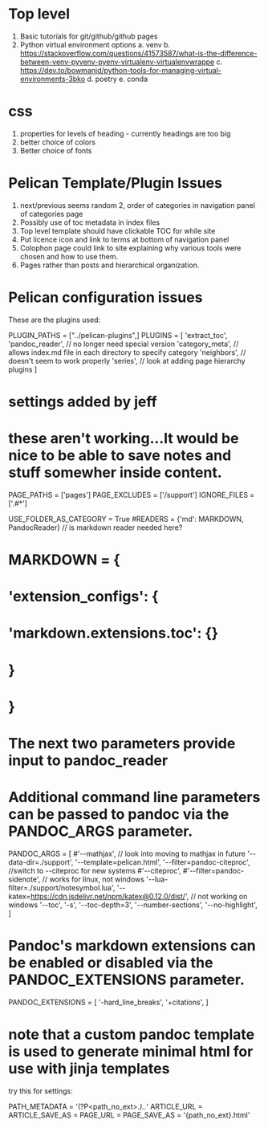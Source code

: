 # Top level

1. Basic tutorials for git/github/github pages
2. Python virtual environment options
    a. venv
    b. https://stackoverflow.com/questions/41573587/what-is-the-difference-between-venv-pyvenv-pyenv-virtualenv-virtualenvwrappe
    c. https://dev.to/bowmanjd/python-tools-for-managing-virtual-environments-3bko
    d. poetry
    e. conda

# css

1. properties for levels of heading - currently headings are too big
2. better choice of colors
3. Better choice of fonts

# Pelican Template/Plugin Issues

1. next/previous seems random
2, order of categories in navigation panel of categories page
2. Possibly use of toc metadata in index files
3. Top level template should have clickable TOC for while site
4. Put licence icon and link to terms at bottom of navigation panel
5. Colophon page could link to site explaining why various tools were chosen and how to use them. 
6. Pages rather than posts and hierarchical organization.


# Pelican configuration issues

These are the plugins used:

PLUGIN_PATHS = ["../pelican-plugins",]
PLUGINS = [
  'extract_toc',
  'pandoc_reader', // no longer need special version
  'category_meta', // allows index.md file in each directory to specify category
  'neighbors', // doesn't seem to work properly
  'series', // look at adding page hierarchy plugins
]

# settings added by jeff

# these aren't working...It would be nice to be able to save notes and stuff somewher inside content.
PAGE_PATHS = ['pages']
PAGE_EXCLUDES = ['/support']
IGNORE_FILES = ['.#*']

USE_FOLDER_AS_CATEGORY = True
#READERS = {'md': MARKDOWN, PandocReader} // is markdown reader needed here?
# MARKDOWN = {
#   'extension_configs': {
#     'markdown.extensions.toc': {}
#   }
# }


# The next two parameters provide input to pandoc_reader
# Additional command line parameters can be passed to pandoc via the PANDOC_ARGS parameter.

PANDOC_ARGS = [
  #'--mathjax',  // look into moving to mathjax in future
  '--data-dir=./support',
  '--template=pelican.html',
  '--filter=pandoc-citeproc', //switch to --citeproc for new systems
  #'--citeproc',
  #'--filter=pandoc-sidenote',  // works for linux, not windows
  '--lua-filter=./support/notesymbol.lua',
  '--katex=https://cdn.jsdelivr.net/npm/katex@0.12.0/dist/',  // not working on windows
  '--toc',
  '-s',
  '--toc-depth=3',
  '--number-sections',
  '--no-highlight',
]

# Pandoc's markdown extensions can be enabled or disabled via the PANDOC_EXTENSIONS parameter.

PANDOC_EXTENSIONS = [
  '-hard_line_breaks',
  '+citations',
]

# note that a custom pandoc template is used to generate minimal html for use with jinja templates

try this for settings:

   PATH_METADATA = '(?P<path_no_ext>.*)\..*'
    ARTICLE_URL = ARTICLE_SAVE_AS = PAGE_URL = PAGE_SAVE_AS = '{path_no_ext}.html'



